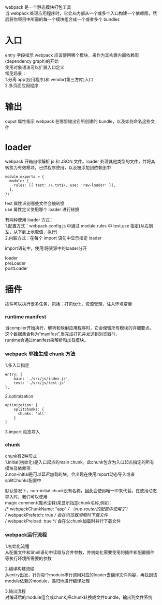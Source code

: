 webpack 是一个静态模块打包工具  
当 webpack 处理应用程序时，它会从内部从一个或多个入口构建一个依赖图，然后将你项目中所需的每一个模块组合成一个或者多个 bundles

# 入口

entry 字段指示 webpack 应该使用哪个模块，来作为其构建内部依赖图(dependency graph)的开始  
使用对象语法可以扩展入口定义  
常见场景：  
1.分离 app(应用程序)和 vendor(第三方库)入口  
2.多页面应用程序

# 输出

ouput 属性指示 webpack 在哪里输出它所创建的 bundle，以及如何命名这些文件

# loader

webpack 开箱自带解析 js 和 JSON 文件。loader 处理其他类型的文件，并将其转换为有效模块，已供程序使用，以及被添加到依赖图中

```
module.exports = {
  module: {
    rules: [{ test: /\.txt$/, use: 'raw-loader' }],
  },
};
```

test 属性识别哪些文件会被转换  
use 属性定义使用哪个 loader 进行转换

有两种使用 loader 方式：  
1.配置方式：webpack.config.js 中通过 module.rules 中 test,use 指定(从右到左，从下到上地取值，执行)  
2.内联方式：在每个 import 语句中显示指定 loader

import语句中，使用!将资源中的loader分开    

loader   
preLoader    
postLoader   

# 插件

插件可以执行很多任务，包括：打包优化，资源管理，注入环境变量   


### runtime manifest  
当compiler开始执行，解析和映射应用程序时，它会保留所有模块的详细要点。这个数据集合称为“manifest”,当完成打包并发送到浏览器时，   
runtime会通过manifest来解析和加载模块。    

### webpack 单独生成 chunk 方法

1.多入口指定

```
entry: {
    main: './src/js/index.js',
    test: './src/js/test.js'
},
```

2.optimization

```
optimization: {
    splitChunks: {
      chunks: 'all'
    }
}
```

3.import 动态导入   

### chunk
chunk有2种形式：    
1.initial(初始化)是入口起点的main chunk。此chunk包含为入口起点指定的所有模块及依赖项    
2.non-initial是可以延迟加载的块。会出现在使用import动态导入或者splitChunks配置中   

默认情况下，non-initial chunk没有名称，因此会使用唯一ID来代替。在使用动态导入时，我们可以使用    
magic comment(魔术注释)来显示指定chunk名称,例如：       
/* webpackChunkName: "app" */ （vue-router的配置中使用了）    
/* webpackPrefetch: true */ 会在浏览器闲暇时下载文件      
/* webpackPreload: true */ 会在父chunk加载时并行下载文件    


### webpack运行流程   
1.初始化流程    
从配置文件和Shell语句中读取与合并参数，并初始化需要使用的插件和配置插件等执行环境所需要的参数     
     
2.编译构建流程     
从entry出发，针对每个module串行调用对应的loader去翻译文件内容，再找到该module依赖的module，递归地进行编译处理    

3.输出流程   
对编译后的module组合成chunk,把chunk转换成文件bundle，输出到文件系统   
